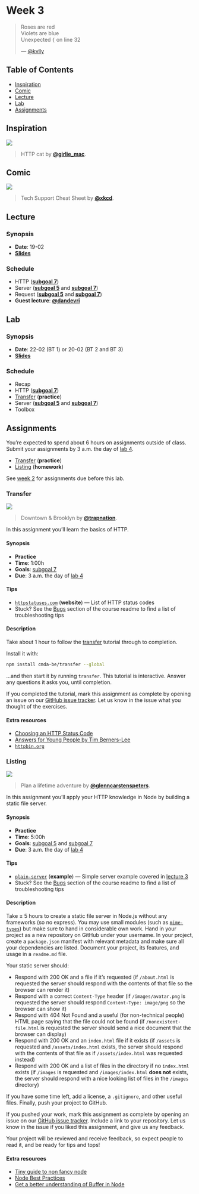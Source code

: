 # Week 3

> Roses are red\
> Violets are blue\
> Unexpected `{` on line 32
>
> — [@kvlly](https://twitter.com/kvlly/status/959827106384490496)

## Table of Contents

*   [Inspiration](#inspiration)
*   [Comic](#comic)
*   [Lecture](#lecture)
*   [Lab](#lab)
*   [Assignments](#assignments)

## Inspiration

[![][inspiration-cover]][inspiration-link]

> HTTP cat by [**@girlie_mac**][inspiration-author].

## Comic

[![][comic-cover]][comic-link]

> Tech Support Cheat Sheet by [**@xkcd**][comic-author].

## Lecture

### Synopsis

*   **Date**: 19-02
*   [**Slides**][slides-lecture]

### Schedule

*   HTTP ([**subgoal 7**][s7])
*   Server ([**subgoal 5**][s5] and [**subgoal 7**][s7])
*   Request ([**subgoal 5**][s5] and [**subgoal 7**][s7])
*   **Guest lecture**: [**@dandevri**](https://github.com/dandevri)

## Lab

### Synopsis

*   **Date**: 22-02 (BT 1) or 20-02 (BT 2 and BT 3)
*   [**Slides**][slides-lab]

### Schedule

*   Recap
*   HTTP ([**subgoal 7**][s7])
*   [Transfer](#transfer) (**practice**)
*   Server ([**subgoal 5**][s5] and [**subgoal 7**][s7])
*   Toolbox

## Assignments

You’re expected to spend about 6 hours on assignments outside of class.
Submit your assignments by 3 a.m. the day of [lab 4][w4lab].

*   [Transfer](#transfer) (**practice**)
*   [Listing](#listing) (**homework**)

See [week 2][w2a] for assignments due before this lab.

### Transfer

[![][transfer-cover]][transfer-cover-source]

> Downtown & Brooklyn by [**@trapnation**][transfer-cover-author].

In this assignment you’ll learn the basics of HTTP.

#### Synopsis

*   **Practice**
*   **Time**: 1:00h
*   **Goals**: [subgoal 7][s7]
*   **Due**: 3 a.m. the day of [lab 4][w4lab]

#### Tips

*   [`httpstatuses.com`](https://httpstatuses.com)
    (**website**) — List of HTTP status codes
*   Stuck?  See the [Bugs][] section of the course readme to find a list of
    troubleshooting tips

#### Description

Take about 1 hour to follow the [transfer][] tutorial through to completion.

Install it with:

```sh
npm install cmda-be/transfer --global
```

…and then start it by running `transfer`.
This tutorial is interactive.
Answer any questions it asks you, until completion.

If you completed the tutorial, mark this assignment as complete by opening an
issue on our [GitHub issue tracker][transfer-issue].
Let us know in the issue what you thought of the exercises.

#### Extra resources

*   [Choosing an HTTP Status Code](http://racksburg.com/choosing-an-http-status-code/)
*   [Answers for Young People by Tim Berners-Lee](https://www.w3.org/People/Berners-Lee/Kids.html)
*   [`httpbin.org`](https://httpbin.org)

### Listing

[![][listing-cover]][listing-cover-source]

> Plan a lifetime adventure by [**@glenncarstenspeters**][listing-cover-author].

In this assignment you’ll apply your HTTP knowledge in Node by building a static
file server.

#### Synopsis

*   **Practice**
*   **Time**: 5:00h
*   **Goals**: [subgoal 5][s5] and [subgoal 7][s7]
*   **Due**: 3 a.m. the day of [lab 4][w4lab]

#### Tips

*   [`plain-server`](examples/plain-server)
    (**example**)
    — Simple server example covered in [lecture 3][w3lec]
*   Stuck?  See the [Bugs][] section of the course readme to find a list of
    troubleshooting tips

#### Description

Take ± 5 hours to create a static file server in Node.js without any frameworks
(so no express).
You may use small modules (such as [`mime-types`][mime-types]) but make sure
to hand in considerable own work.
Hand in your project as a new repository on GitHub under your username.
In your project, create a `package.json` manifest with relevant metadata and
make sure all your dependencies are listed.
Document your project, its features, and usage in a `readme.md` file.

Your static server should:

*   Respond with 200 OK and a file if it’s requested (if `/about.html`
    is requested the server should respond with the contents of that file so
    the browser can render it)
*   Respond with a correct `Content-Type` header (if `/images/avatar.png`
    is requested the server should respond `Content-Type: image/png` so the
    browser can show it)
*   Respond with 404 Not Found and a useful (for non-technical people) HTML
    page saying that the file could not be found (if `/nonexistent-file.html`
    is requested the server should send a nice document that the browser can
    display)
*   Respond with 200 OK and an `index.html` file if it exists (if `/assets` is
    requested and `/assets/index.html` exists, the server should respond with
    the contents of that file as if `/assets/index.html` was requested instead)
*   Respond with 200 OK and a list of files in the directory if no `index.html`
    exists (if `/images` is requested and `/images/index.html` **does not**
    exists, the server should respond with a nice looking list of files in the
    `/images` directory)

If you have some time left, add a license, a `.gitignore`, and other useful
files.
Finally, push your project to GitHub.

If you pushed your work, mark this assignment as complete by opening an issue
on our [GitHub issue tracker][listing-issue].
Include a link to your repository.
Let us know in the issue if you liked this assignment, and give us any feedback.

Your project will be reviewed and receive feedback, so expect people to read it,
and be ready for tips and tops!

#### Extra resources

*   [Tiny guide to non fancy node](https://github.com/yoshuawuyts/tiny-guide-to-non-fancy-node)
*   [Node Best Practices](https://github.com/i0natan/nodebestpractices)
*   [Get a better understanding of Buffer in Node](https://medium.freecodecamp.org/do-you-want-a-better-understanding-of-buffer-in-node-js-check-this-out-2e29de2968e8)

[bugs]: readme.md#bugs

[inspiration-cover]: https://http.cat/403

[inspiration-link]: https://http.cat

[inspiration-author]: https://twitter.com/girlie_mac

[comic-cover]: https://imgs.xkcd.com/comics/tech_support_cheat_sheet.png

[comic-link]: https://xkcd.com/627/

[comic-author]: https://xkcd.com

[slides-lecture]: https://docs.google.com/presentation/d/1Mf53VP-YNeTSSKIg0BlOALiGbGZ0LDvHC7-RTED89DY/edit?usp=sharing

[slides-lab]: https://docs.google.com/presentation/d/1ULgWLcJunEXrLx13gzIfxKRf4tpAucRW_CfM_8ii2ww/edit?usp=sharing

[w4lab]: week-4.md#lab

[w2a]: week-2.md#assignments

[s5]: readme.md#subgoal-5

[s7]: readme.md#subgoal-7

[transfer]: https://github.com/cmda-be/transfer

[transfer-cover]: images/transfer.jpg

[transfer-cover-source]: https://unsplash.com/photos/XAqaeyzj3NM

[transfer-cover-author]: https://unsplash.com/@trapnation

[transfer-issue]: https://github.com/cmda-be/course-17-18/issues/new?title=Transfer%20assignment&labels=week-3%2Cweek-3%3Atransfer

[listing-cover]: images/listing.jpg

[listing-cover-source]: https://unsplash.com/photos/RLw-UC03Gwc

[listing-cover-author]: https://unsplash.com/@glenncarstenspeters

[listing-issue]: https://github.com/cmda-be/course-17-18/issues/new?title=Listing%20assignment&labels=week-3%2Cweek-3%3Alisting

[mime-types]: https://www.npmjs.com/package/mime-types

[w3lec]: #lecture
